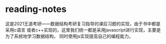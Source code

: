 # reading-notes
这是2021王道考研——数据结构考研复习指导的课后习题的实现，由于书中都是采用c语言
或者c++实现的，这里我们统一都是采用javascript进行实现，主要是为了系统地学习数据结构，
同时使用js实现提高自己的编程能力。
